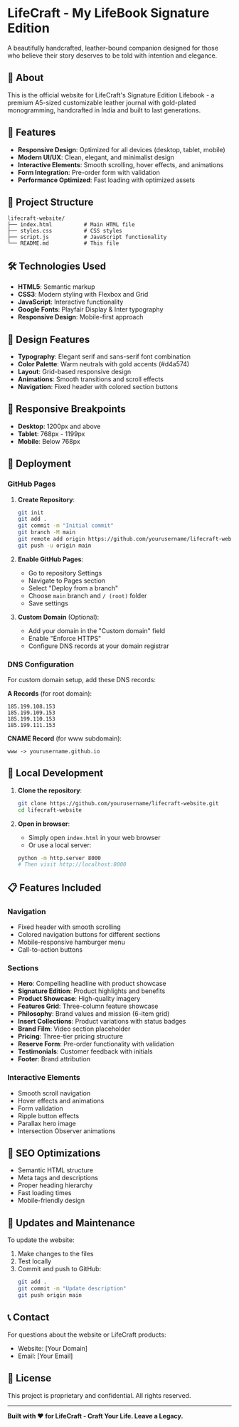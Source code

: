 # LifeCraft - My LifeBook Signature Edition

A beautifully handcrafted, leather-bound companion designed for those who believe their story deserves to be told with intention and elegance.

## 🌟 About

This is the official website for LifeCraft's Signature Edition Lifebook - a premium A5-sized customizable leather journal with gold-plated monogramming, handcrafted in India and built to last generations.

## 🚀 Features

- **Responsive Design**: Optimized for all devices (desktop, tablet, mobile)
- **Modern UI/UX**: Clean, elegant, and minimalist design
- **Interactive Elements**: Smooth scrolling, hover effects, and animations
- **Form Integration**: Pre-order form with validation
- **Performance Optimized**: Fast loading with optimized assets

## 📁 Project Structure

```
lifecraft-website/
├── index.html          # Main HTML file
├── styles.css          # CSS styles
├── script.js           # JavaScript functionality
└── README.md           # This file
```

## 🛠️ Technologies Used

- **HTML5**: Semantic markup
- **CSS3**: Modern styling with Flexbox and Grid
- **JavaScript**: Interactive functionality
- **Google Fonts**: Playfair Display & Inter typography
- **Responsive Design**: Mobile-first approach

## 🎨 Design Features

- **Typography**: Elegant serif and sans-serif font combination
- **Color Palette**: Warm neutrals with gold accents (#d4a574)
- **Layout**: Grid-based responsive design
- **Animations**: Smooth transitions and scroll effects
- **Navigation**: Fixed header with colored section buttons

## 📱 Responsive Breakpoints

- **Desktop**: 1200px and above
- **Tablet**: 768px - 1199px
- **Mobile**: Below 768px

## 🚀 Deployment

### GitHub Pages

1. **Create Repository**:
   ```bash
   git init
   git add .
   git commit -m "Initial commit"
   git branch -M main
   git remote add origin https://github.com/yourusername/lifecraft-website.git
   git push -u origin main
   ```

2. **Enable GitHub Pages**:
   - Go to repository Settings
   - Navigate to Pages section
   - Select "Deploy from a branch"
   - Choose `main` branch and `/ (root)` folder
   - Save settings

3. **Custom Domain** (Optional):
   - Add your domain in the "Custom domain" field
   - Enable "Enforce HTTPS"
   - Configure DNS records at your domain registrar

### DNS Configuration

For custom domain setup, add these DNS records:

**A Records** (for root domain):
```
185.199.108.153
185.199.109.153
185.199.110.153
185.199.111.153
```

**CNAME Record** (for www subdomain):
```
www -> yourusername.github.io
```

## 🔧 Local Development

1. **Clone the repository**:
   ```bash
   git clone https://github.com/yourusername/lifecraft-website.git
   cd lifecraft-website
   ```

2. **Open in browser**:
   - Simply open `index.html` in your web browser
   - Or use a local server:
   ```bash
   python -m http.server 8000
   # Then visit http://localhost:8000
   ```

## 📋 Features Included

### Navigation
- Fixed header with smooth scrolling
- Colored navigation buttons for different sections
- Mobile-responsive hamburger menu
- Call-to-action buttons

### Sections
- **Hero**: Compelling headline with product showcase
- **Signature Edition**: Product highlights and benefits
- **Product Showcase**: High-quality imagery
- **Features Grid**: Three-column feature showcase
- **Philosophy**: Brand values and mission (6-item grid)
- **Insert Collections**: Product variations with status badges
- **Brand Film**: Video section placeholder
- **Pricing**: Three-tier pricing structure
- **Reserve Form**: Pre-order functionality with validation
- **Testimonials**: Customer feedback with initials
- **Footer**: Brand attribution

### Interactive Elements
- Smooth scroll navigation
- Hover effects and animations
- Form validation
- Ripple button effects
- Parallax hero image
- Intersection Observer animations

## 🎯 SEO Optimizations

- Semantic HTML structure
- Meta tags and descriptions
- Proper heading hierarchy
- Fast loading times
- Mobile-friendly design

## 🔄 Updates and Maintenance

To update the website:

1. Make changes to the files
2. Test locally
3. Commit and push to GitHub:
   ```bash
   git add .
   git commit -m "Update description"
   git push origin main
   ```

## 📞 Contact

For questions about the website or LifeCraft products:
- Website: [Your Domain]
- Email: [Your Email]

## 📄 License

This project is proprietary and confidential. All rights reserved.

---

**Built with ❤️ for LifeCraft - Craft Your Life. Leave a Legacy.**

